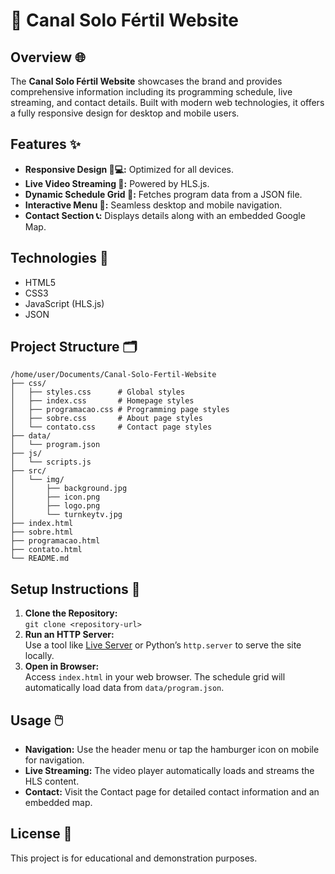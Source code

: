 # 🚜 Canal Solo Fértil Website

## Overview 🌐
The **Canal Solo Fértil Website** showcases the brand and provides comprehensive information including its programming schedule, live streaming, and contact details. Built with modern web technologies, it offers a fully responsive design for desktop and mobile users.

## Features ✨
- **Responsive Design 📱💻:** Optimized for all devices.
- **Live Video Streaming 🎥:** Powered by HLS.js.
- **Dynamic Schedule Grid 📆:** Fetches program data from a JSON file.
- **Interactive Menu 🍔:** Seamless desktop and mobile navigation.
- **Contact Section 📞:** Displays details along with an embedded Google Map.

## Technologies 🔧
- HTML5
- CSS3
- JavaScript (HLS.js)
- JSON

## Project Structure 🗂️
```
/home/user/Documents/Canal-Solo-Fertil-Website
├── css/
│   ├── styles.css      # Global styles
│   ├── index.css       # Homepage styles
│   ├── programacao.css # Programming page styles
│   ├── sobre.css       # About page styles
│   └── contato.css     # Contact page styles
├── data/
│   └── program.json
├── js/
│   └── scripts.js
├── src/
│   └── img/
│       ├── background.jpg
│       ├── icon.png
│       ├── logo.png
│       └── turnkeytv.jpg
├── index.html
├── sobre.html
├── programacao.html
├── contato.html
└── README.md
```

## Setup Instructions 🚀
1. **Clone the Repository:**  
   `git clone <repository-url>`
2. **Run an HTTP Server:**  
   Use a tool like [Live Server](https://github.com/ritwickdey/vscode-live-server) or Python’s `http.server` to serve the site locally.
3. **Open in Browser:**  
   Access `index.html` in your web browser. The schedule grid will automatically load data from `data/program.json`.

## Usage 🖱️
- **Navigation:** Use the header menu or tap the hamburger icon on mobile for navigation.
- **Live Streaming:** The video player automatically loads and streams the HLS content.
- **Contact:** Visit the Contact page for detailed contact information and an embedded map.

## License 📄
This project is for educational and demonstration purposes.
